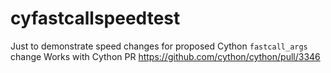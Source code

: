 # cyfastcallspeedtest
Just to demonstrate speed changes for proposed Cython `fastcall_args` change
Works with Cython PR https://github.com/cython/cython/pull/3346
